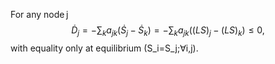 For any node j
$$\dot D_j=-\sum_k a_{jk}(\dot S_j-\dot S_k) = -\sum_k a_{jk}\bigl((LS)_j-(LS)_k\bigr) ≤ 0,$$
with equality only at equilibrium \(S_i=S_j\;∀i,j\).
